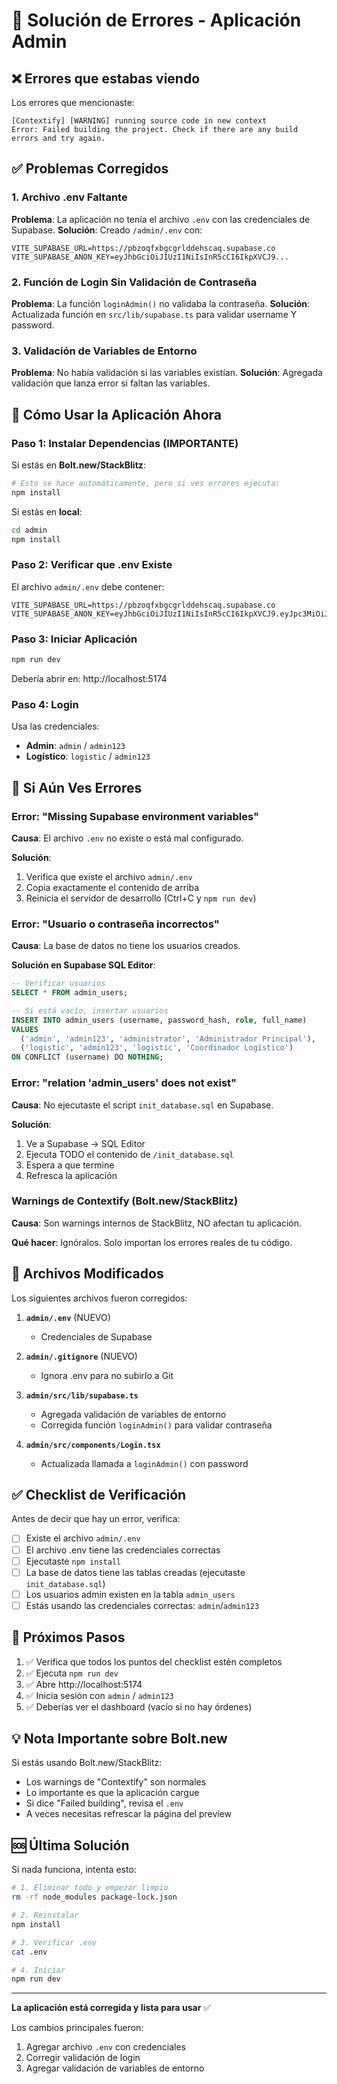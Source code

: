 # 🔧 Solución de Errores - Aplicación Admin

## ❌ Errores que estabas viendo

Los errores que mencionaste:
```
[Contextify] [WARNING] running source code in new context
Error: Failed building the project. Check if there are any build errors and try again.
```

## ✅ Problemas Corregidos

### 1. Archivo .env Faltante
**Problema**: La aplicación no tenía el archivo `.env` con las credenciales de Supabase.
**Solución**: Creado `/admin/.env` con:
```env
VITE_SUPABASE_URL=https://pbzoqfxbgcgrlddehscaq.supabase.co
VITE_SUPABASE_ANON_KEY=eyJhbGciOiJIUzI1NiIsInR5cCI6IkpXVCJ9...
```

### 2. Función de Login Sin Validación de Contraseña
**Problema**: La función `loginAdmin()` no validaba la contraseña.
**Solución**: Actualizada función en `src/lib/supabase.ts` para validar username Y password.

### 3. Validación de Variables de Entorno
**Problema**: No había validación si las variables existían.
**Solución**: Agregada validación que lanza error si faltan las variables.

## 🚀 Cómo Usar la Aplicación Ahora

### Paso 1: Instalar Dependencias (IMPORTANTE)

Si estás en **Bolt.new/StackBlitz**:
```bash
# Esto se hace automáticamente, pero si ves errores ejecuta:
npm install
```

Si estás en **local**:
```bash
cd admin
npm install
```

### Paso 2: Verificar que .env Existe

El archivo `admin/.env` debe contener:
```env
VITE_SUPABASE_URL=https://pbzoqfxbgcgrlddehscaq.supabase.co
VITE_SUPABASE_ANON_KEY=eyJhbGciOiJIUzI1NiIsInR5cCI6IkpXVCJ9.eyJpc3MiOiJzdXBhYmFzZSIsInJlZiI6InBiem9xZnhiZ2NncmxkZWhzY2FxIiwicm9sZSI6ImFub24iLCJpYXQiOjE3NTkxMjQ5MjUsImV4cCI6MjA3NDcwMDkyNX0.m0Zv_3HkqXh5zxOPzpQ8FZ9EsF3TqBOjXaHh8hqLVxo
```

### Paso 3: Iniciar Aplicación

```bash
npm run dev
```

Debería abrir en: http://localhost:5174

### Paso 4: Login

Usa las credenciales:
- **Admin**: `admin` / `admin123`
- **Logístico**: `logistic` / `admin123`

## 🐛 Si Aún Ves Errores

### Error: "Missing Supabase environment variables"

**Causa**: El archivo `.env` no existe o está mal configurado.

**Solución**:
1. Verifica que existe el archivo `admin/.env`
2. Copia exactamente el contenido de arriba
3. Reinicia el servidor de desarrollo (Ctrl+C y `npm run dev`)

### Error: "Usuario o contraseña incorrectos"

**Causa**: La base de datos no tiene los usuarios creados.

**Solución en Supabase SQL Editor**:
```sql
-- Verificar usuarios
SELECT * FROM admin_users;

-- Si está vacío, insertar usuarios
INSERT INTO admin_users (username, password_hash, role, full_name)
VALUES
  ('admin', 'admin123', 'administrator', 'Administrador Principal'),
  ('logistic', 'admin123', 'logistic', 'Coordinador Logístico')
ON CONFLICT (username) DO NOTHING;
```

### Error: "relation 'admin_users' does not exist"

**Causa**: No ejecutaste el script `init_database.sql` en Supabase.

**Solución**:
1. Ve a Supabase → SQL Editor
2. Ejecuta TODO el contenido de `/init_database.sql`
3. Espera a que termine
4. Refresca la aplicación

### Warnings de Contextify (Bolt.new/StackBlitz)

**Causa**: Son warnings internos de StackBlitz, NO afectan tu aplicación.

**Qué hacer**: Ignóralos. Solo importan los errores reales de tu código.

## 📝 Archivos Modificados

Los siguientes archivos fueron corregidos:

1. **`admin/.env`** (NUEVO)
   - Credenciales de Supabase

2. **`admin/.gitignore`** (NUEVO)
   - Ignora .env para no subirlo a Git

3. **`admin/src/lib/supabase.ts`**
   - Agregada validación de variables de entorno
   - Corregida función `loginAdmin()` para validar contraseña

4. **`admin/src/components/Login.tsx`**
   - Actualizada llamada a `loginAdmin()` con password

## ✅ Checklist de Verificación

Antes de decir que hay un error, verifica:

- [ ] Existe el archivo `admin/.env`
- [ ] El archivo .env tiene las credenciales correctas
- [ ] Ejecutaste `npm install`
- [ ] La base de datos tiene las tablas creadas (ejecutaste `init_database.sql`)
- [ ] Los usuarios admin existen en la tabla `admin_users`
- [ ] Estás usando las credenciales correctas: `admin`/`admin123`

## 🎯 Próximos Pasos

1. ✅ Verifica que todos los puntos del checklist estén completos
2. ✅ Ejecuta `npm run dev`
3. ✅ Abre http://localhost:5174
4. ✅ Inicia sesión con `admin` / `admin123`
5. ✅ Deberías ver el dashboard (vacío si no hay órdenes)

## 💡 Nota Importante sobre Bolt.new

Si estás usando Bolt.new/StackBlitz:
- Los warnings de "Contextify" son normales
- Lo importante es que la aplicación cargue
- Si dice "Failed building", revisa el `.env`
- A veces necesitas refrescar la página del preview

## 🆘 Última Solución

Si nada funciona, intenta esto:

```bash
# 1. Eliminar todo y empezar limpio
rm -rf node_modules package-lock.json

# 2. Reinstalar
npm install

# 3. Verificar .env
cat .env

# 4. Iniciar
npm run dev
```

---

**La aplicación está corregida y lista para usar** ✅

Los cambios principales fueron:
1. Agregar archivo `.env` con credenciales
2. Corregir validación de login
3. Agregar validación de variables de entorno

